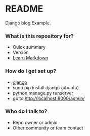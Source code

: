 # README #

Django blog Example.

### What is this repository for? ###

* Quick summary
* Version
* [Learn Markdown](https://bitbucket.org/tutorials/markdowndemo)

### How do I get set up? ###

* [django](https://docs.djangoproject.com/en/1.11/topics/install/)
* sudo pip install django (ubuntu)
* python manage.py runserver
* go to [http://localhost:8000/admin/](http://localhost:8000/admin/)

### Who do I talk to? ###

* Repo owner or admin
* Other community or team contact
